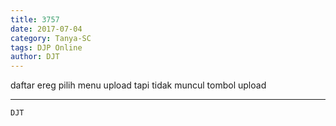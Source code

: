 ```yaml
---
title: 3757
date: 2017-07-04
category: Tanya-SC
tags: DJP Online
author: DJT
---
```


daftar ereg pilih menu upload tapi tidak muncul tombol upload

---



`DJT`
